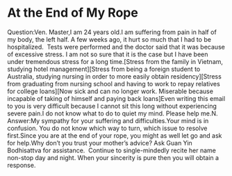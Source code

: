 # At the End of My Rope

Question:Ven. Master,I am 24 years old.​I am suffering from pain in half of my body, the left half. A few weeks ago, it hurt so much that I had to be hospitalized. ​      Tests were performed and the doctor said that it was because of excessive stress. I am not so sure that it is the case but I have been under tremendous stress for a long time.[Stress from the family in Vietnam, studying hotel management][Stress from being a foreign student to Australia, studying nursing in order to more easily obtain residency][Stress from graduating from nursing school and having to work to repay relatives for college loans][Now sick and can no longer work. Miserable because incapable of taking of himself and paying back loans]Even writing this email to you is very difficult because I cannot sit this long without experiencing severe pain.I do not know what to do to quiet my mind. Please help me.​N.  Answer:My sympathy for your suffering and difficulties.Your mind is in confusion. You do not know which way to turn, which issue to resolve first.Since you are at the end of your rope, you might as well let go and ask for help.​Why don’t you trust your mother’s advice? Ask Guan Yin Bodhisattva for assistance.  ​Continue to single-mindedly recite her name non-stop day and night. When your sincerity is pure then you will obtain a response.